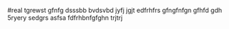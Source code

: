 #real
tgrewst
gfnfg
dsssbb
bvdsvbd
jyfj
jgjt
edfrhfrs
gfngfnfgn
gfhfd
gdh
5ryery
sedgrs
asfsa
fdfrhbnfgfghn
trjtrj
